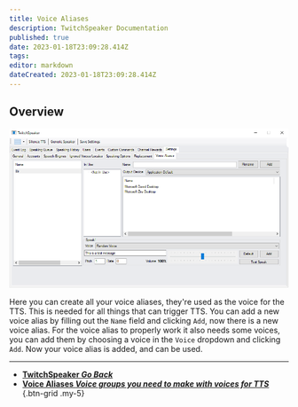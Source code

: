 ```yaml
---
title: Voice Aliases
description: TwitchSpeaker Documentation
published: true
date: 2023-01-18T23:09:28.414Z
tags: 
editor: markdown
dateCreated: 2023-01-18T23:09:28.414Z
---
```


## Overview
![overview.png](/twitchspeaker/tabs/settings/voice-aliases/overview.png)

Here you can create all your voice aliases, they're used as the voice for the TTS. This is needed for all things that can trigger TTS. You can add a new voice alias by filling out the `Name` field and clicking `Add`, now there is a new voice alias. For the voice alias to properly work it also needs some voices, you can add them by choosing a voice in the `Voice` dropdown and clicking `Add`. Now your voice alias is added, and can be used.

---

- [<i class="mdi mdi-chevron-left"></i>**TwitchSpeaker *Go Back***](/en/TwitchSpeaker)
- [<i class="mdi mdi-account-voice text--twitch"></i>**Voice Aliases *Voice groups you need to make with voices for TTS***](/TwitchSpeaker/Settings/Voice-Aliases)
{.btn-grid .my-5}